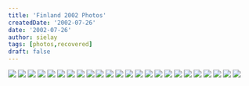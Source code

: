 ```yaml
---
title: 'Finland 2002 Photos'
createdDate: '2002-07-26'
date: '2002-07-26'
author: sielay
tags: [photos,recovered]
draft: false
---
```


![](./000.jpg)
![](./4.jpg)
![](./5.jpg)
![](./9.jpg)
![](./10.jpg)
![](./17.jpg)
![](./19.jpg)
![](./20.jpg)
![](./21.jpg)
![](./036.jpg)
![](./044.jpg)
![](./054.jpg)
![](./080.jpg)
![](./100.jpg)
![](./123.jpg)
![](./136.jpg)
![](./144.jpg)
![](./205.jpg)
![](./218.jpg)
![](./220.jpg)
![](./222.jpg)
![](./245.jpg)
![](./246.jpg)
![](./364.jpg)
